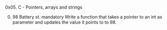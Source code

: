 0x05. C - Pointers, arrays and strings

0. 98 Battery st.
mandatory
Write a function that takes a pointer to an int as parameter and updates the value it points to to 98.
